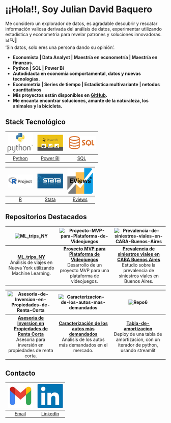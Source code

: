 # ¡¡Hola!!, Soy Julian David Baquero

Me considero un explorador de datos, es agradable descubrir y rescatar información valiosa derivada del análisis de datos, experimentar utilizando estadística y econometría para revelar patrones y soluciones innovadoras. 📊🔍🚀  
‘Sin datos, solo eres una persona dando su opinión’.

- **Economista | Data Analyst | Maestría en econometría | Maestría en finanzas.**
- **Python | SQL | Power Bi**
- **Autodidacta en economía comportamental, datos y nuevas tecnologías.**
- **Econometria | Series de tiempo | Estadistica multivariante | netodos cuantitativos**
- **Mis proyectos están disponibles en [GitHub](https://github.com/jdbaquero84?tab=repositories).**
- **Me encanta encontrar soluciones, amante de la naturaleza, los animales y la bicicleta.**

## Stack Tecnológico

| [<img src="images/imagen1.jpg" alt="Python" width="80"/>](https://docs.python.org/3/) | [<img src="images/imagen2.png" alt="Power BI" width="80"/>](https://learn.microsoft.com/en-us/power-bi/) | [<img src="images/imagen3.png" alt="SQL" width="90"/>](https://www.w3schools.com/sql/sql_quickref.asp) |
| :---------------------------: | :-----------------------------: | :------------------------: |
| [Python](https://docs.python.org/3/) | [Power BI](https://learn.microsoft.com/en-us/power-bi/) | [SQL](https://www.w3schools.com/sql/sql_quickref.asp) |

| [<img src="images/imagen4.png" alt="R" width="80"/>](https://www.r-project.org/other-docs.html) | [<img src="images/imagen5.jpg" alt="Stata" width="80"/>](https://www.stata.com/features/documentation/) | [<img src="images/imagen6.png" alt="Eviews" width="80"/>](https://www.eviews.com/Learning/index.html) |
| :----------------------: | :--------------------------: | :--------------------------: |
| [R](https://www.r-project.org/other-docs.html) | [Stata](https://www.stata.com/features/documentation/) | [Eviews](https://www.eviews.com/Learning/index.html) |

## Repositorios Destacados

| ![ML_trips_NY](https://img.shields.io/github/stars/jdbaquero84/ML_trips_NY?style=social) | ![Proyecto-MVP-para-Plataforma-de-Videojuegos](https://img.shields.io/github/stars/jdbaquero84/Proyecto-MVP-para-Plataforma-de-Videojuegos?style=social) | ![Prevalencia-de-siniestros-viales-en-CABA-Buenos-Aires](https://img.shields.io/github/stars/jdbaquero84/Prevalencia-de-siniestros-viales-en-CABA-Buenos-Aires-?style=social) |
| :--------------------------------------: | :--------------------------------------: | :--------------------------------------: |
| **[ML_trips_NY](https://github.com/jdbaquero84/ML_trips_NY)**<br>Análisis de viajes en Nueva York utilizando Machine Learning. | **[Proyecto MVP para Plataforma de Videojuegos](https://github.com/jdbaquero84/Proyecto-MVP-para-Plataforma-de-Videojuegos)**<br>Desarrollo de un proyecto MVP para una plataforma de videojuegos. | **[Prevalencia de siniestros viales en CABA Buenos Aires](https://github.com/jdbaquero84/Prevalencia-de-siniestros-viales-en-CABA-Buenos-Aires-)**<br>Estudio sobre la prevalencia de siniestros viales en Buenos Aires. |

| ![Asesoria-de-Inversion-en-Propiedades-de-Renta-Corta](https://img.shields.io/github/stars/jdbaquero84/Asesoria-de-Inversion-en-Propiedades-de-Renta-Corta?style=social) | ![Caracterizacion-de-los-autos-mas-demandados](https://img.shields.io/github/stars/jdbaquero84/Caracterizacion-de-los-autos-mas-demandados?style=social) | ![Repo6](https://img.shields.io/github/stars/jdbaquero84/Repo6?style=social) |
| :--------------------------------------: | :--------------------------------------: | :--------------------------------------: |
| **[Asesoria de Inversion en Propiedades de Renta Corta](https://github.com/jdbaquero84/Asesoria-de-Inversion-en-Propiedades-de-Renta-Corta)**<br>Asesoría para inversión en propiedades de renta corta. | **[Caracterización de los autos más demandados](https://github.com/jdbaquero84/Caracterizacion-de-los-autos-mas-demandados)**<br>Análisis de los autos más demandados en el mercado. | **[Tabla-de-amortizacion](https://github.com/jdbaquero84/Tabla-de-amortizacion)**<br>Deploy de una tabla de amortizacion, con un iterador de python, usando streamlit |


## Contacto

| [<img src="images/imagen7.jpg" alt="Email" width="80"/>](mailto:juliandbrazil@gmail.com) | [<img src="images/imagen8.png" alt="LinkedIn" width="80"/>](https://www.linkedin.com/in/julian-david-baquero-pe%C3%B1a-72942a246/) |
| :--------------------------: | :-----------------------------: |
| [Email](mailto:juliandbrazil@gmail.com) | [LinkedIn](https://www.linkedin.com/in/julian-david-baquero-pe%C3%B1a-72942a246/) |
